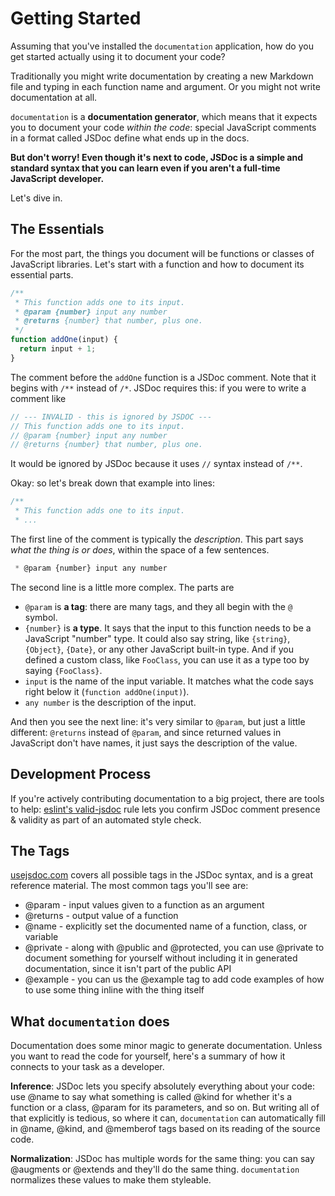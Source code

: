 # Getting Started

Assuming that you've installed the `documentation` application, how do you
get started actually using it to document your code?

Traditionally you might write documentation by creating a new Markdown
file and typing in each function name and argument. Or you might not
write documentation at all.

`documentation` is a **documentation generator**, which means that it expects
you to document your code _within the code_: special JavaScript comments
in a format called JSDoc define what ends up in the docs.

**But don't worry! Even though it's next to code, JSDoc is a simple and standard
syntax that you can learn even if you aren't a full-time JavaScript developer.**

Let's dive in.

## The Essentials

For the most part, the things you document will be functions or classes
of JavaScript libraries. Let's start with a function and how to document
its essential parts.

```js
/**
 * This function adds one to its input.
 * @param {number} input any number
 * @returns {number} that number, plus one.
 */
function addOne(input) {
  return input + 1;
}
```

The comment before the `addOne` function is a JSDoc comment. Note that it
begins with `/**` instead of `/*`. JSDoc requires this: if you were
to write a comment like

```js
// --- INVALID - this is ignored by JSDOC ---
// This function adds one to its input.
// @param {number} input any number
// @returns {number} that number, plus one.
```

It would be ignored by JSDoc because it uses `//` syntax instead of `/**`.

Okay: so let's break down that example into lines:

```js
/**
 * This function adds one to its input.
 * ...
```

The first line of the comment is typically the _description_. This part
says _what the thing is or does_, within the space of a few sentences.

```js
 * @param {number} input any number
```

The second line is a little more complex. The parts are

* `@param` is **a tag**: there are many tags, and
  they all begin with the `@` symbol.
* `{number}` is **a type**. It says that the input to this function needs
  to be a JavaScript "number" type. It could also say string, like `{string}`,
  `{Object}`, `{Date}`, or any other JavaScript built-in type. And if you
  defined a custom class, like `FooClass`, you can use it as a type too by
  saying `{FooClass}`.
* `input` is the name of the input variable. It matches what the code
  says right below it (`function addOne(input)`).
* `any number` is the description of the input.

And then you see the next line: it's very similar to `@param`, but just a little
different: `@returns` instead of `@param`, and since returned values in JavaScript
don't have names, it just says the description of the value.

## Development Process

If you're actively contributing documentation to a big project, there
are tools to help: [eslint's valid-jsdoc](http://eslint.org/docs/rules/valid-jsdoc) rule
lets you confirm JSDoc comment presence & validity as part of an
automated style check.

## The Tags

[usejsdoc.com](http://usejsdoc.org/index.html) covers all possible tags in the
JSDoc syntax, and is a great reference material. The most common tags
you'll see are:

* @param - input values given to a function as an argument
* @returns - output value of a function
* @name - explicitly set the documented name of a function, class, or variable
* @private - along with @public and @protected, you can use @private to document
  something for yourself without including it in generated documentation,
  since it isn't part of the public API
* @example - you can us the @example tag to add code examples of how to
  use some thing inline with the thing itself

## What `documentation` does

Documentation does some minor magic to generate documentation. Unless
you want to read the code for yourself, here's a summary of how it connects
to your task as a developer.

**Inference**: JSDoc lets you specify absolutely everything about your code:
use @name to say what something is called @kind for whether it's a function
or a class, @param for its parameters, and so on. But writing all of that
explicitly is tedious, so where it can, `documentation` can automatically
fill in @name, @kind, and @memberof tags based on its reading of the source
code.

**Normalization**: JSDoc has multiple words for the same thing: you can
say @augments or @extends and they'll do the same thing. `documentation`
normalizes these values to make them styleable.
